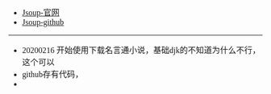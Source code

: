 <font face="SimSun" size=3>

- [Jsoup-官网](https://jsoup.org/)
- [Jsoup-github](https://github.com/jhy/jsoup)
 
---

- 20200216 开始使用下载名言通小说，基础djk的不知道为什么不行，这个可以
- github存有代码，
- 


</font>